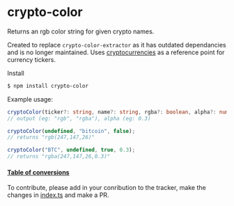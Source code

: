 # crypto-color

Returns an rgb color string for given crypto names.

Created to replace `crypto-color-extractor` as it has outdated dependancies and is no longer maintained.
Uses [cryptocurrencies](https://www.npmjs.com/package/cryptocurrencies) as a reference point for currency tickers.

Install
```bash
$ npm install crypto-color
```

Example usage:
```ts
cryptoColor(ticker?: string, name?: string, rgba?: boolean, alpha?: number);
// output (eg: "rgb", "rgba"), alpha (eg: 0.3)

cryptoColor(undefined, "bitcoin", false);
// returns "rgb(247,147,26)"

cryptoColor("BTC", undefined, true, 0.3);
// returns "rgba(247,147,26,0.3)"
```

#### [Table of conversions](./tracker.md)
To contribute, please add in your conribution to the tracker, make the changes in [index.ts](./src/index.ts) and make a PR.
